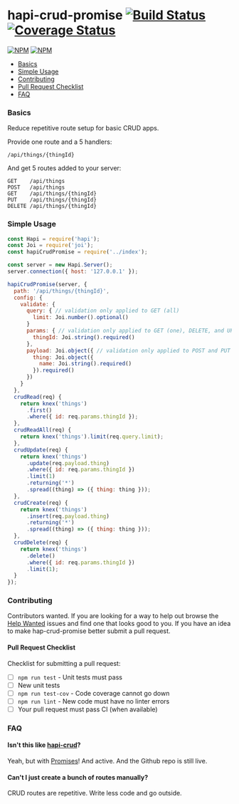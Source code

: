 hapi-crud-promise [![Build Status](https://travis-ci.org/gangstead/hapi-crud-promise.svg?branch=master)](https://travis-ci.org/gangstead/hapi-crud-promise) [![Coverage Status](https://coveralls.io/repos/github/gangstead/hapi-crud-promise/badge.svg?branch=master)](https://coveralls.io/github/gangstead/hapi-crud-promise?branch=master)
==========================
[![NPM](https://nodei.co/npm/hap-crud-promise.png?downloads=true&&downloadRank=true&stars=true)](https://nodei.co/npm/hapi-crud-promise/) [![NPM](https://nodei.co/npm-dl/hap-crud-promise.png?months=3&height=3)](https://nodei.co/npm/hapi-crud-promise/)

<!-- toc -->
- [Basics](#basics)
- [Simple Usage](#simple-usage)
- [Contributing](#contributing)
 - [Pull Request Checklist](#pull-request-checklist)
- [FAQ](#faq)

<!-- tocstop -->

### Basics
Reduce repetitive route setup for basic CRUD apps.

Provide one route and a 5 handlers:
```
/api/things/{thingId}
```

And get 5 routes added to your server:
```
GET    /api/things
POST   /api/things
GET    /api/things/{thingId}
PUT    /api/things/{thingId}
DELETE /api/things/{thingId}
```

### Simple Usage
```js
const Hapi = require('hapi');
const Joi = require('joi');
const hapiCrudPromise = require('../index');

const server = new Hapi.Server();
server.connection({ host: '127.0.0.1' });

hapiCrudPromise(server, {
  path: '/api/things/{thingId}',
  config: {
    validate: {
      query: { // validation only applied to GET (all)
        limit: Joi.number().optional()
      }
      params: { // validation only applied to GET (one), DELETE, and UPDATE routes
        thingId: Joi.string().required()
      },
      payload: Joi.object({ // validation only applied to POST and PUT route
        thing: Joi.object({
          name: Joi.string().required()
        }).required()
      })
    }
  },
  crudRead(req) {
    return knex('things')
      .first()
      .where({ id: req.params.thingId });
  },
  crudReadAll(req) {
    return knex('things').limit(req.query.limit);
  },
  crudUpdate(req) {
    return knex('things')
      .update(req.payload.thing)
      .where({ id: req.params.thingId })
      .limit(1)
      .returning('*')
      .spread((thing) => ({ thing: thing }));
  },
  crudCreate(req) {
    return knex('things')
      .insert(req.payload.thing)
      .returning('*')
      .spread((thing) => ({ thing: thing }));
  },
  crudDelete(req) {
    return knex('things')
      .delete()
      .where({ id: req.params.thingId })
      .limit(1);
  }
});
```

### Contributing
Contributors wanted.  If you are looking for a way to help out browse the [Help Wanted](https://github.com/gangstead/hapi-crud-promise/labels/help%20wanted) issues and find one that looks good to you. If you have an idea to make hap-crud-promise better submit a pull request.
#### Pull Request Checklist
Checklist for submitting a pull request:
- [ ] `npm run test` - Unit tests must pass
- [ ] New unit tests
- [ ] `npm run test-cov` - Code coverage cannot go down
- [ ] `npm run lint` - New code must have no linter errors
- [ ] Your pull request must pass CI (when available)

### FAQ
#### Isn't this like [hapi-crud](https://www.npmjs.com/package/hapi-crud)?
Yeah, but with [Promises](https://developer.mozilla.org/en-US/docs/Web/JavaScript/Reference/Global_Objects/Promise)! And active.  And the Github repo is still live.
#### Can't I just create a bunch of routes manually?
CRUD routes are repetitive. Write less code and go outside.
